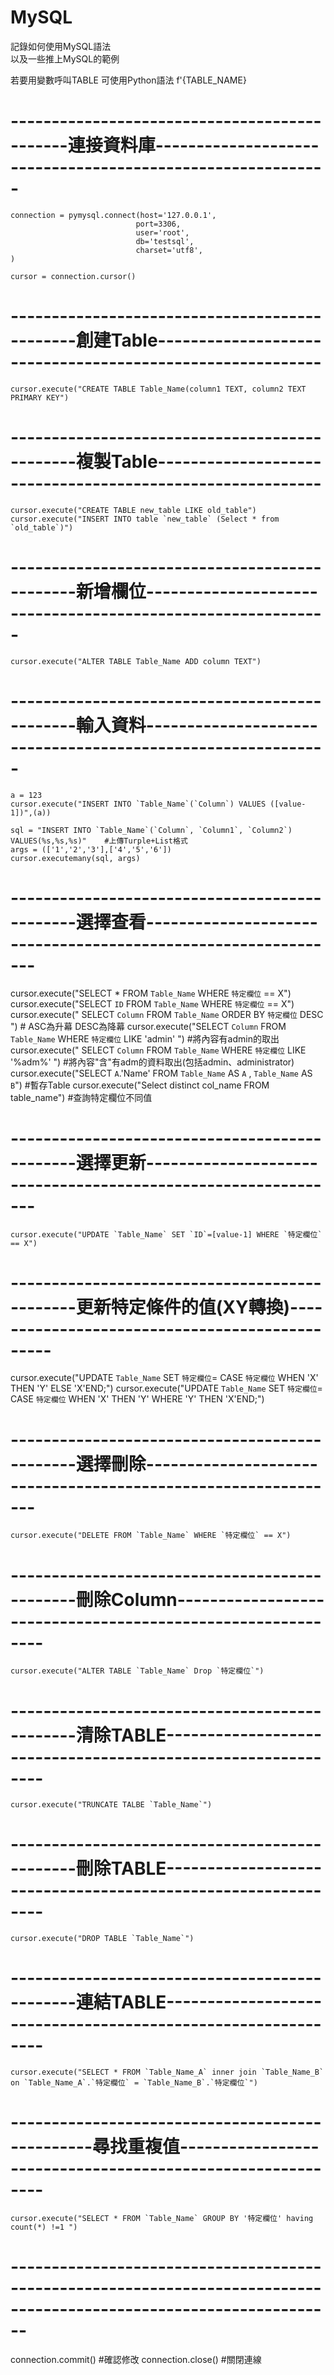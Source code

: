 # MySQL
記錄如何使用MySQL語法  
以及一些推上MySQL的範例  
  
  
若要用變數呼叫TABLE   可使用Python語法   f'{TABLE_NAME}

# ---------------------------------------------連接資料庫-----------------------------------------------------------
```
connection = pymysql.connect(host='127.0.0.1',
                            port=3306,
                            user='root',
                            db='testsql',
                            charset='utf8',
)

cursor = connection.cursor()
```
# ----------------------------------------------創建Table----------------------------------------------------------
```
cursor.execute("CREATE TABLE Table_Name(column1 TEXT, column2 TEXT PRIMARY KEY")
```
# ----------------------------------------------複製Table----------------------------------------------------------
```
cursor.execute("CREATE TABLE new_table LIKE old_table")
cursor.execute("INSERT INTO table `new_table` (Select * from `old_table`)")
```
# ----------------------------------------------新增欄位------------------------------------------------------------
```
cursor.execute("ALTER TABLE Table_Name ADD column TEXT")
```
# ----------------------------------------------輸入資料------------------------------------------------------------
```
a = 123
cursor.execute("INSERT INTO `Table_Name`(`Column`) VALUES ([value-1])",(a))

sql = "INSERT INTO `Table_Name`(`Column`, `Column1`, `Column2`) VALUES(%s,%s,%s)"    #上傳Turple+List格式
args = (['1','2','3'],['4','5','6'])
cursor.executemany(sql, args)
```
# ----------------------------------------------選擇查看--------------------------------------------------------------
cursor.execute("SELECT * FROM `Table_Name` WHERE `特定欄位` == X")
cursor.execute("SELECT `ID` FROM `Table_Name` WHERE `特定欄位` == X")
cursor.execute(" SELECT  `Column`  FROM `Table_Name` ORDER BY  `特定欄位` DESC ")          # ASC為升幕   DESC為降幕
cursor.execute("SELECT  `Column`  FROM `Table_Name` WHERE  `特定欄位` LIKE  'admin' ")     #將內容有admin的取出
cursor.execute(" SELECT  `Column`  FROM `Table_Name` WHERE  `特定欄位` LIKE  '%adm%' ")    #將內容"含"有adm的資料取出(包括admin、administrator)
cursor.execute("SELECT `A`.'Name' FROM `Table_Name` AS `A` , `Table_Name` AS `B`")        #暫存Table
cursor.execute("Select distinct col_name FROM table_name")                                #查詢特定欄位不同值

# ----------------------------------------------選擇更新--------------------------------------------------------------
```
cursor.execute("UPDATE `Table_Name` SET `ID`=[value-1] WHERE `特定欄位` == X")
```
# ----------------------------------------------更新特定條件的值(XY轉換)-----------------------------------------------
cursor.execute("UPDATE `Table_Name` SET `特定欄位`= CASE `特定欄位` WHEN 'X' THEN 'Y' ELSE 'X'END;")
cursor.execute("UPDATE `Table_Name` SET `特定欄位`= CASE `特定欄位` WHEN 'X' THEN 'Y' WHERE 'Y' THEN 'X'END;")

# ----------------------------------------------選擇刪除--------------------------------------------------------------
```
cursor.execute("DELETE FROM `Table_Name` WHERE `特定欄位` == X")
```
# ----------------------------------------------刪除Column------------------------------------------------------------
```
cursor.execute("ALTER TABLE `Table_Name` Drop `特定欄位`")
```
# ----------------------------------------------清除TABLE-------------------------------------------------------------
```
cursor.execute("TRUNCATE TALBE `Table_Name`")
```
# ----------------------------------------------刪除TABLE-------------------------------------------------------------
```
cursor.execute("DROP TABLE `Table_Name`")
```
# ----------------------------------------------連結TABLE-------------------------------------------------------------
```
cursor.execute("SELECT * FROM `Table_Name_A` inner join `Table_Name_B` on `Table_Name_A`.`特定欄位` = `Table_Name_B`.`特定欄位`")
```
# ------------------------------------------------尋找重複值-----------------------------------------------------------
```
cursor.execute("SELECT * FROM `Table_Name` GROUP BY '特定欄位' having count(*) !=1 ")
```
# --------------------------------------------------------------------------------------------------------------------
connection.commit()    #確認修改
connection.close()     #關閉連線
